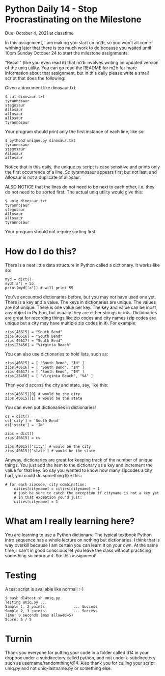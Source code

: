 # Python Daily 14 - Stop Procrastinating on the Milestone

Due: October 4, 2021 at classtime

In this assignment, I am making you start on m2b, so you won't all come whining later that there is too much work to do because you waited until 10pm Sunday October 24 to start the milestone assignments.

"Recall" (like you even read it) that m2b involves writing an updated version of the uniq utility.  You can go read the README for m2b for more information about that assignment, but in this daily please write a small script that does the following:

Given a document like dinosaur.txt:

    $ cat dinosaur.txt 
    tyrannosaur
    stegosaur
    Allosaur
    allosaur
    allosaur
    tyrannosaur
    
Your program should print only the first instance of each line, like so:

    $ python3 unique.py dinosaur.txt 
    tyrannosaur
    stegosaur
    Allosaur
    allosaur
    
Notice that in this daily, the unique.py script is case sensitive and prints only the first occurrence of a line.  So tyrannosaur appears first but not last, and Allosaur is not a duplicate of allosaur.

ALSO NOTICE that the lines do not need to be next to each other, i.e. they do not need to be sorted first.  The actual uniq utility would give this:

    $ uniq dinosaur.txt 
    tyrannosaur
    stegosaur
    Allosaur
    allosaur
    tyrannosaur

Your program should not require sorting first.

# How do I do this?

There is a neat little data structure in Python called a dictionary.  It works like so:

    myd = dict()
    myd['a'] = 55
    print(myd['a']) # will print 55
    
You've encounted dictionaries before, but you may not have used one yet.  There is a key and a value.  The keys in dictionaries are unique.  The values are not unique.  There is one value per key.  The key and value can be most any object in Python, but usually they are either strings or ints.  Dictionaries are great for recording things like zip codes and city names (zip codes are unique but a city may have multiple zip codes in it).  For example:

    zips[46615] = "South Bend"
    zips[46616] = "South Bend"
    zips[46617] = "South Bend"
    zips[23456] = "Virginia Beach"

You can also use dictionaries to hold lists, such as:

    zips[46615] = [ "South Bend", "IN" ]
    zips[46616] = [ "South Bend", "IN" ]
    zips[46617] = [ "South Bend", "IN" ]
    zips[23456] = [ "Virginia Beach", "VA" ]

Then you'd access the city and state, say, like this:

    zips[46615][0] # would be the city
    zips[46615][1] # would be the state
    
You can even put dictionaries in dictionaries!

    cs = dict()
    cs['city'] = 'South Bend'
    cs['state'] = 'IN'

    zips = dict()
    zips[46615] = cs
    
    zips[46615]['city'] # would be the city
    zips[46615]['state'] # would be the state
    
Anyway, dictionaries are great for keeping track of the number of unique things.  You just add the item to the dictionary as a key and increment the value for that key.  So say you wanted to know how many zipcodes a city had, you could do something like this:

    # for each zipcode, city combination:
        cities[cityname] = cities[cityname] + 1
        # just be sure to catch the exception if cityname is not a key yet
        # in that exception you'd just:
        cities[cityname] = 1

# What am I really learning here?

You are learning to use a Python dictionary.  The typical textbook Python intro sequence has a whole lecture on nothing but dictionaries.  I think that is way overkill because I am certain you can learn it on your own.  At the same time, I can't in good conscious let you leave the class without practicing something so important.  So: this assignment!

# Testing

A test script is available like normal! :-)

    $ bash d14test.sh uniq.py 
    Testing uniq.py ...
    Sample 1, 2 points             ... Success
    Sample 2, 3 points             ... Success
    Time: 0 seconds (max allowed=5)
    Score: 5 / 5

# Turnin

Thank you everyone for putting your code in a folder called d14 in your dropbox under a subdirectory called python, and not under a subdirectory such as username/randomthing/d14.  Also thank you for calling your script uniq.py and not uniq-lastname.py or something else.
